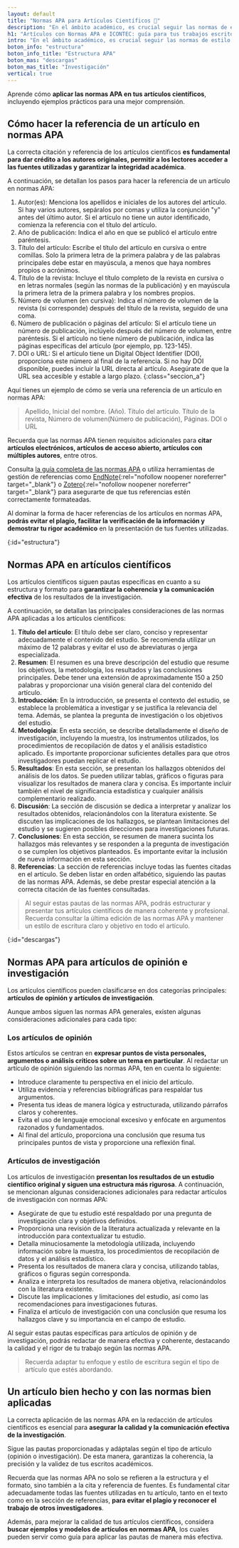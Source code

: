 ```yaml
---
layout: default
title: "Normas APA para Artículos Científicos 📑"
description: "En el ámbito académico, es crucial seguir las normas de estilo adecuadas al redactar artículos científicos o de opinión, entre otros. ¡Te enseñamos todo aquí!👆"
h1: "Artículos con Normas APA e ICONTEC: guía para tus trabajos escritos"
intro: "En el ámbito académico, es crucial seguir las normas de estilo adecuadas al redactar artículos científicos."
boton_info: "estructura"
boton_info_title: "Estructura APA"
boton_mas: "descargas"
boton_mas_title: "Investigación"
vertical: true
---
```

Aprende cómo **aplicar las normas APA en tus artículos científicos**, incluyendo ejemplos prácticos para una mejor comprensión.

## Cómo hacer la referencia de un artículo en normas APA

La correcta citación y referencia de los artículos científicos **es fundamental para dar crédito a los autores originales, permitir a los lectores acceder a las fuentes utilizadas y garantizar la integridad académica**.

A continuación, se detallan los pasos para hacer la referencia de un artículo en normas APA:

1. Autor(es): Menciona los apellidos e iniciales de los autores del artículo. Si hay varios autores, sepáralos por comas y utiliza la conjunción "y" antes del último autor. Si el artículo no tiene un autor identificado, comienza la referencia con el título del artículo.
2. Año de publicación: Indica el año en que se publicó el artículo entre paréntesis.
3. Título del artículo: Escribe el título del artículo en cursiva o entre comillas. Solo la primera letra de la primera palabra y de las palabras principales debe estar en mayúscula, a menos que haya nombres propios o acrónimos.
4. Título de la revista: Incluye el título completo de la revista en cursiva o en letras normales (según las normas de la publicación) y en mayúscula la primera letra de la primera palabra y los nombres propios.
5. Número de volumen (en cursiva): Indica el número de volumen de la revista (si corresponde) después del título de la revista, seguido de una coma.
6. Número de publicación o páginas del artículo: Si el artículo tiene un número de publicación, inclúyelo después del número de volumen, entre paréntesis. Si el artículo no tiene número de publicación, indica las páginas específicas del artículo (por ejemplo, pp. 123-145).
7. DOI o URL: Si el artículo tiene un Digital Object Identifier (DOI), proporciona este número al final de la referencia. Si no hay DOI disponible, puedes incluir la URL directa al artículo. Asegúrate de que la URL sea accesible y estable a largo plazo.
{:class="seccion_a"}

Aquí tienes un ejemplo de cómo se vería una referencia de un artículo en normas APA:

>Apellido, Inicial del nombre. (Año). Título del artículo. Título de la revista, Número de volumen(Número de publicación), Páginas. DOI o URL

Recuerda que las normas APA tienen requisitos adicionales para **citar artículos electrónicos, artículos de acceso abierto, artículos con múltiples autores**, entre otros.

Consulta [la guía completa de las normas APA]({{'normas-apa'|relative_url}} "Normas APA") o utiliza herramientas de gestión de referencias como [EndNote](https://endnote.com/){:rel="nofollow noopener noreferrer" target="_blank"} o [Zotero](https://www.zotero.org/){:rel="nofollow noopener noreferrer" target="_blank"} para asegurarte de que tus referencias estén correctamente formateadas.

Al dominar la forma de hacer referencias de los artículos en normas APA, **podrás evitar el plagio, facilitar la verificación de la información y demostrar tu rigor académico** en la presentación de tus fuentes utilizadas.
<!-- Anclaje para que la barra fijada no cubra el siguiente subtítulo -->
{:id="estructura"}

## Normas APA en artículos científicos

Los artículos científicos siguen pautas específicas en cuanto a su estructura y formato para **garantizar la coherencia y la comunicación efectiva** de los resultados de la investigación.

A continuación, se detallan las principales consideraciones de las normas APA aplicadas a los artículos científicos:

1. **Título del artículo**: El título debe ser claro, conciso y representar adecuadamente el contenido del estudio. Se recomienda utilizar un máximo de 12 palabras y evitar el uso de abreviaturas o jerga especializada.
2. **Resumen**: El resumen es una breve descripción del estudio que resume los objetivos, la metodología, los resultados y las conclusiones principales. Debe tener una extensión de aproximadamente 150 a 250 palabras y proporcionar una visión general clara del contenido del artículo.
3. **Introducción**: En la introducción, se presenta el contexto del estudio, se establece la problemática a investigar y se justifica la relevancia del tema. Además, se plantea la pregunta de investigación o los objetivos del estudio.
4. **Metodología**: En esta sección, se describe detalladamente el diseño de investigación, incluyendo la muestra, los instrumentos utilizados, los procedimientos de recopilación de datos y el análisis estadístico aplicado. Es importante proporcionar suficientes detalles para que otros investigadores puedan replicar el estudio.
5. **Resultados**: En esta sección, se presentan los hallazgos obtenidos del análisis de los datos. Se pueden utilizar tablas, gráficos o figuras para visualizar los resultados de manera clara y concisa. Es importante incluir también el nivel de significancia estadística y cualquier análisis complementario realizado.
6. **Discusión**: La sección de discusión se dedica a interpretar y analizar los resultados obtenidos, relacionándolos con la literatura existente. Se discuten las implicaciones de los hallazgos, se plantean limitaciones del estudio y se sugieren posibles direcciones para investigaciones futuras.
7. **Conclusiones**: En esta sección, se resumen de manera sucinta los hallazgos más relevantes y se responden a la pregunta de investigación o se cumplen los objetivos planteados. Es importante evitar la inclusión de nueva información en esta sección.
8. **Referencias**: La sección de referencias incluye todas las fuentes citadas en el artículo. Se deben listar en orden alfabético, siguiendo las pautas de las normas APA. Además, se debe prestar especial atención a la correcta citación de las fuentes consultadas.

>Al seguir estas pautas de las normas APA, podrás estructurar y presentar tus artículos científicos de manera coherente y profesional. Recuerda consultar la última edición de las normas APA y mantener un estilo de escritura claro y objetivo en todo el artículo.
<!-- Anclaje para que la barra fijada no cubra el siguiente subtítulo -->
{:id="descargas"}

## Normas APA para artículos de opinión e investigación

Los artículos científicos pueden clasificarse en dos categorías principales: **artículos de opinión y artículos de investigación**.

Aunque ambos siguen las normas APA generales, existen algunas consideraciones adicionales para cada tipo:

### Los artículos de opinión

Estos artículos se centran en **expresar puntos de vista personales, argumentos o análisis críticos sobre un tema en particular**. Al redactar un artículo de opinión siguiendo las normas APA, ten en cuenta lo siguiente:

* Introduce claramente tu perspectiva en el inicio del artículo.
* Utiliza evidencia y referencias bibliográficas para respaldar tus argumentos.
* Presenta tus ideas de manera lógica y estructurada, utilizando párrafos claros y coherentes.
* Evita el uso de lenguaje emocional excesivo y enfócate en argumentos razonados y fundamentados.
* Al final del artículo, proporciona una conclusión que resuma tus principales puntos de vista y proporcione una reflexión final.

### Artículos de investigación

Los artículos de investigación **presentan los resultados de un estudio científico original y siguen una estructura más rigurosa**. A continuación, se mencionan algunas consideraciones adicionales para redactar artículos de investigación con normas APA:

* Asegúrate de que tu estudio esté respaldado por una pregunta de investigación clara y objetivos definidos.
* Proporciona una revisión de la literatura actualizada y relevante en la introducción para contextualizar tu estudio.
* Detalla minuciosamente la metodología utilizada, incluyendo información sobre la muestra, los procedimientos de recopilación de datos y el análisis estadístico.
* Presenta los resultados de manera clara y concisa, utilizando tablas, gráficos o figuras según corresponda.
* Analiza e interpreta los resultados de manera objetiva, relacionándolos con la literatura existente.
* Discute las implicaciones y limitaciones del estudio, así como las recomendaciones para investigaciones futuras.
* Finaliza el artículo de investigación con una conclusión que resuma los hallazgos clave y su importancia en el campo de estudio.

Al seguir estas pautas específicas para artículos de opinión y de investigación, podrás redactar de manera efectiva y coherente, destacando la calidad y el rigor de tu trabajo según las normas APA.

>Recuerda adaptar tu enfoque y estilo de escritura según el tipo de artículo que estés abordando.

## Un artículo bien hecho y con las normas bien aplicadas

La correcta aplicación de las normas APA en la redacción de artículos científicos es esencial para **asegurar la calidad y la comunicación efectiva de la investigación**.

Sigue las pautas proporcionadas y adáptalas según el tipo de artículo (opinión o investigación). De esta manera, garantizas la coherencia, la precisión y la validez de tus escritos académicos.

Recuerda que las normas APA no solo se refieren a la estructura y el formato, sino también a la cita y referencia de fuentes. Es fundamental citar adecuadamente todas las fuentes utilizadas en tu artículo, tanto en el texto como en la sección de referencias, **para evitar el plagio y reconocer el trabajo de otros investigadores**.

Además, para mejorar la calidad de tus artículos científicos, considera **buscar ejemplos y modelos de artículos en normas APA**, los cuales pueden servir como guía para aplicar las pautas de manera más efectiva.
